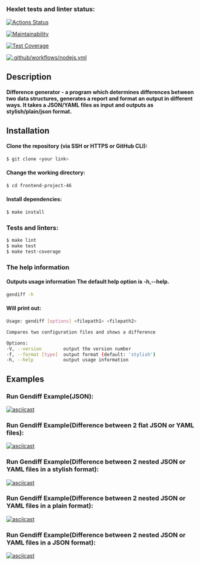 ### Hexlet tests and linter status:
[![Actions Status](https://github.com/BuianovschiAlex/frontend-project-46/workflows/hexlet-check/badge.svg)](https://github.com/BuianovschiAlex/frontend-project-46/actions)

[![Maintainability](https://api.codeclimate.com/v1/badges/84572fac80b17a216d52/maintainability)](https://codeclimate.com/github/BuianovschiAlex/frontend-project-46/maintainability)


[![Test Coverage](https://api.codeclimate.com/v1/badges/84572fac80b17a216d52/test_coverage)](https://codeclimate.com/github/BuianovschiAlex/frontend-project-46/test_coverage)

[![.github/workflows/nodejs.yml](https://github.com/BuianovschiAlex/frontend-project-46/actions/workflows/nodejs.yml/badge.svg)](https://github.com/BuianovschiAlex/frontend-project-46/actions/workflows/nodejs.yml)

## Description

#### Difference generator</b> - a program which determines differences between two data structures, generates a report and format an output in different ways. It takes a JSON/YAML files as input and outputs as stylish/plain/json format.


## Installation

#### Clone the repository (via SSH or HTTPS or GitHub CLI):

  ```bash
$ git clone <your link>
```

#### Change the working directory:

  ```bash
$ cd frontend-project-46
```

#### Install dependencies:

  ```bash
$ make install
```

### Tests and linters:

  ```bash
$ make lint
$ make test
$ make test-coverage
```

### The help information

#### Outputs usage information The default help option is -h,--help.

  ```bash
gendiff -h
```

#### Will print out:

  ```bash
Usage: gendiff [options] <filepath1> <filepath2>

Compares two configuration files and shows a difference

Options:
  -V, --version        output the version number
  -f, --format [type]  output format (default: 'stylish')
  -h, --help           output usage information
```

## Examples

### Run Gendiff Example(JSON):
[![asciicast](https://asciinema.org/a/551395.svg)](https://asciinema.org/a/551395)

### Run Gendiff Example(Difference between 2 flat JSON or YAML files):
[![asciicast](https://asciinema.org/a/552520.svg)](https://asciinema.org/a/552520)

### Run Gendiff Example(Difference between 2 nested JSON or YAML files in a stylish format):
[![asciicast](https://asciinema.org/a/553608.svg)](https://asciinema.org/a/553608)

### Run Gendiff Example(Difference between 2 nested JSON or YAML files in a plain format):
[![asciicast](https://asciinema.org/a/553904.svg)](https://asciinema.org/a/553904)

### Run Gendiff Example(Difference between 2 nested JSON or YAML files in a JSON format):
[![asciicast](https://asciinema.org/a/553959.svg)](https://asciinema.org/a/553959)

